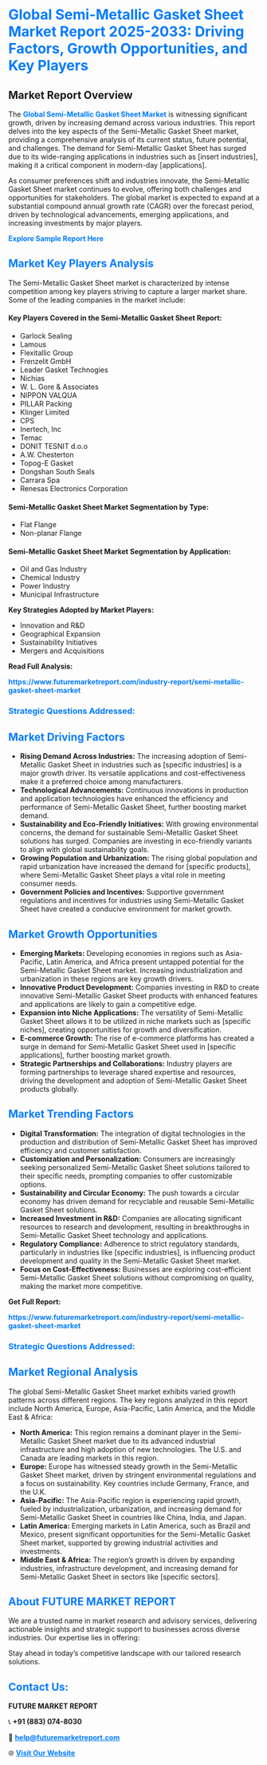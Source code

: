 <h1 style="color: #007BFF;">Global Semi-Metallic Gasket Sheet Market Report 2025-2033: Driving Factors, Growth Opportunities, and Key Players</h1>

<section id="overview">
<h2>Market Report Overview</h2>
<p>The <a href="https://www.futuremarketreport.com/industry-report/semi-metallic-gasket-sheet-market" style="color: #007BFF; text-decoration: none;"><strong>Global Semi-Metallic Gasket Sheet Market</strong></a> is witnessing significant growth, driven by increasing demand across various industries. This report delves into the key aspects of the Semi-Metallic Gasket Sheet market, providing a comprehensive analysis of its current status, future potential, and challenges. The demand for Semi-Metallic Gasket Sheet has surged due to its wide-ranging applications in industries such as [insert industries], making it a critical component in modern-day [applications].</p>
<p>As consumer preferences shift and industries innovate, the Semi-Metallic Gasket Sheet market continues to evolve, offering both challenges and opportunities for stakeholders. The global market is expected to expand at a substantial compound annual growth rate (CAGR) over the forecast period, driven by technological advancements, emerging applications, and increasing investments by major players.</p>
</section>

<section id="overview">
<p><a href="https://www.futuremarketreport.com/request-sample/reportId=56487" style="color: #007BFF; text-decoration: none;"><strong>Explore Sample Report Here</strong></a></p>
</section>

<section id="key-players">
<h2 style="color: #007BFF;">Market Key Players Analysis</h2>
<p>The Semi-Metallic Gasket Sheet market is characterized by intense competition among key players striving to capture a larger market share. Some of the leading companies in the market include:</p>
<h4>Key Players Covered in the Semi-Metallic Gasket Sheet Report:</h4>
<ul><li>Garlock Sealing</li><li>Lamous</li><li>Flexitallic Group</li><li>Frenzelit GmbH</li><li>Leader Gasket Technogies</li><li>Nichias</li><li>W. L. Gore &amp; Associates</li><li>NIPPON VALQUA</li><li>PILLAR Packing</li><li>Klinger Limited</li><li>CPS</li><li>Inertech, Inc</li><li>Temac</li><li>DONIT TESNIT d.o.o</li><li>A.W. Chesterton</li><li>Topog-E Gasket</li><li>Dongshan South Seals</li><li>Carrara Spa</li><li>Renesas Electronics Corporation</li></ul>
<h4>Semi-Metallic Gasket Sheet Market Segmentation by Type:</h4>
<ul><li>Flat Flange</li><li>Non-planar Flange</li></ul>

<h4>Semi-Metallic Gasket Sheet Market Segmentation by Application:</h4>
<ul><li>Oil and Gas Industry</li><li>Chemical Industry</li><li>Power Industry</li><li>Municipal Infrastructure</li></ul>
<p><strong>Key Strategies Adopted by Market Players:</strong></p>
<ul>
<li>Innovation and R&D</li>
<li>Geographical Expansion</li>
<li>Sustainability Initiatives</li>
<li>Mergers and Acquisitions</li>
</ul>
</section>

<section>
<p><strong>Read Full Analysis: </strong></p><a href="https://www.futuremarketreport.com/industry-report/semi-metallic-gasket-sheet-market" style="color: #007BFF; text-decoration: none;"><strong>https://www.futuremarketreport.com/industry-report/semi-metallic-gasket-sheet-market</strong></a>
<h3 style="color: #007BFF;">Strategic Questions Addressed:</h3>
</section>

<section id="driving-factors">
<h2 style="color: #007BFF;">Market Driving Factors</h2>
<ul>
<li><strong>Rising Demand Across Industries:</strong> The increasing adoption of Semi-Metallic Gasket Sheet in industries such as [specific industries] is a major growth driver. Its versatile applications and cost-effectiveness make it a preferred choice among manufacturers.</li>
<li><strong>Technological Advancements:</strong> Continuous innovations in production and application technologies have enhanced the efficiency and performance of Semi-Metallic Gasket Sheet, further boosting market demand.</li>
<li><strong>Sustainability and Eco-Friendly Initiatives:</strong> With growing environmental concerns, the demand for sustainable Semi-Metallic Gasket Sheet solutions has surged. Companies are investing in eco-friendly variants to align with global sustainability goals.</li>
<li><strong>Growing Population and Urbanization:</strong> The rising global population and rapid urbanization have increased the demand for [specific products], where Semi-Metallic Gasket Sheet plays a vital role in meeting consumer needs.</li>
<li><strong>Government Policies and Incentives:</strong> Supportive government regulations and incentives for industries using Semi-Metallic Gasket Sheet have created a conducive environment for market growth.</li>
</ul>
</section>

<section id="growth-opportunities">
<h2 style="color: #007BFF;">Market Growth Opportunities</h2>
<ul>
<li><strong>Emerging Markets:</strong> Developing economies in regions such as Asia-Pacific, Latin America, and Africa present untapped potential for the Semi-Metallic Gasket Sheet market. Increasing industrialization and urbanization in these regions are key growth drivers.</li>
<li><strong>Innovative Product Development:</strong> Companies investing in R&D to create innovative Semi-Metallic Gasket Sheet products with enhanced features and applications are likely to gain a competitive edge.</li>
<li><strong>Expansion into Niche Applications:</strong> The versatility of Semi-Metallic Gasket Sheet allows it to be utilized in niche markets such as [specific niches], creating opportunities for growth and diversification.</li>
<li><strong>E-commerce Growth:</strong> The rise of e-commerce platforms has created a surge in demand for Semi-Metallic Gasket Sheet used in [specific applications], further boosting market growth.</li>
<li><strong>Strategic Partnerships and Collaborations:</strong> Industry players are forming partnerships to leverage shared expertise and resources, driving the development and adoption of Semi-Metallic Gasket Sheet products globally.</li>
</ul>
</section>

<section id="trending-factors">
<h2 style="color: #007BFF;">Market Trending Factors</h2>
<ul>
<li><strong>Digital Transformation:</strong> The integration of digital technologies in the production and distribution of Semi-Metallic Gasket Sheet has improved efficiency and customer satisfaction.</li>
<li><strong>Customization and Personalization:</strong> Consumers are increasingly seeking personalized Semi-Metallic Gasket Sheet solutions tailored to their specific needs, prompting companies to offer customizable options.</li>
<li><strong>Sustainability and Circular Economy:</strong> The push towards a circular economy has driven demand for recyclable and reusable Semi-Metallic Gasket Sheet solutions.</li>
<li><strong>Increased Investment in R&D:</strong> Companies are allocating significant resources to research and development, resulting in breakthroughs in Semi-Metallic Gasket Sheet technology and applications.</li>
<li><strong>Regulatory Compliance:</strong> Adherence to strict regulatory standards, particularly in industries like [specific industries], is influencing product development and quality in the Semi-Metallic Gasket Sheet market.</li>
<li><strong>Focus on Cost-Effectiveness:</strong> Businesses are exploring cost-efficient Semi-Metallic Gasket Sheet solutions without compromising on quality, making the market more competitive.</li>
</ul>
</section>

<section>
<p><strong>Get Full Report: </strong></p><a href="https://www.futuremarketreport.com/industry-report/semi-metallic-gasket-sheet-market" style="color: #007BFF; text-decoration: none;"><strong>https://www.futuremarketreport.com/industry-report/semi-metallic-gasket-sheet-market</strong></a>
<h3 style="color: #007BFF;">Strategic Questions Addressed:</h3>
</section>


<section id="regional-analysis">
<h2 style="color: #007BFF;">Market Regional Analysis</h2>
<p>The global Semi-Metallic Gasket Sheet market exhibits varied growth patterns across different regions. The key regions analyzed in this report include North America, Europe, Asia-Pacific, Latin America, and the Middle East & Africa:</p>
<ul>
<li><strong>North America:</strong> This region remains a dominant player in the Semi-Metallic Gasket Sheet market due to its advanced industrial infrastructure and high adoption of new technologies. The U.S. and Canada are leading markets in this region.</li>
<li><strong>Europe:</strong> Europe has witnessed steady growth in the Semi-Metallic Gasket Sheet market, driven by stringent environmental regulations and a focus on sustainability. Key countries include Germany, France, and the U.K.</li>
<li><strong>Asia-Pacific:</strong> The Asia-Pacific region is experiencing rapid growth, fueled by industrialization, urbanization, and increasing demand for Semi-Metallic Gasket Sheet in countries like China, India, and Japan.</li>
<li><strong>Latin America:</strong> Emerging markets in Latin America, such as Brazil and Mexico, present significant opportunities for the Semi-Metallic Gasket Sheet market, supported by growing industrial activities and investments.</li>
<li><strong>Middle East & Africa:</strong> The region’s growth is driven by expanding industries, infrastructure development, and increasing demand for Semi-Metallic Gasket Sheet in sectors like [specific sectors].</li>
</ul>
</section>

<footer>
<h2 style="color: #007BFF;">About FUTURE MARKET REPORT</h2>
<p>We are a trusted name in market research and advisory services, delivering actionable insights and strategic support to businesses across diverse industries. Our expertise lies in offering:</p>

<p>Stay ahead in today’s competitive landscape with our tailored research solutions.</p>

<h2 style="color: #007BFF;">Contact Us:</h2>
<p><strong>FUTURE MARKET REPORT</strong></p>
<p>📞 <strong>+91 (883) 074-8030</strong></p>
<p>📧 <strong><a href="mailto:help@futuremarketreport.com" style="color: #007BFF;">help@futuremarketreport.com</a></strong></p>
<p>🌐 <strong><a href="https://www.futuremarketreport.com/" style="color: #007BFF;">Visit Our Website</a></strong></p>
</footer>
